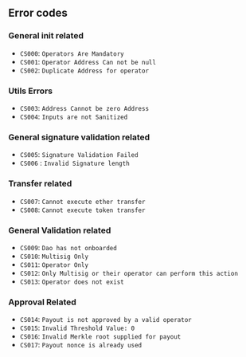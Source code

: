 ## Error codes

### General init related

- `CS000`: `Operators Are Mandatory`
- `CS001`: `Operator Address Can not be null`
- `CS002`: `Duplicate Address for operator`

### Utils Errors

- `CS003`: `Address Cannot be zero Address`
- `CS004`: `Inputs are not Sanitized`

### General signature validation related

- `CS005`: `Signature Validation Failed`
- `CS006` : `Invalid Signature length`

### Transfer related

- `CS007`: `Cannot execute ether transfer`
- `CS008`: `Cannot execute token transfer`

### General Validation related

- `CS009`: `Dao has not onboarded`
- `CS010`: `Multisig Only`
- `CS011`: `Operator Only`
- `CS012`: `Only Multisig or their operator can perform this action`
- `CS013`: `Operator does not exist`

### Approval Related

- `CS014`: `Payout is not approved by a valid operator`
- `CS015`: `Invalid Threshold Value: 0`
- `CS016`: `Invalid Merkle root supplied for payout`
- `CS017`: `Payout nonce is already used`
